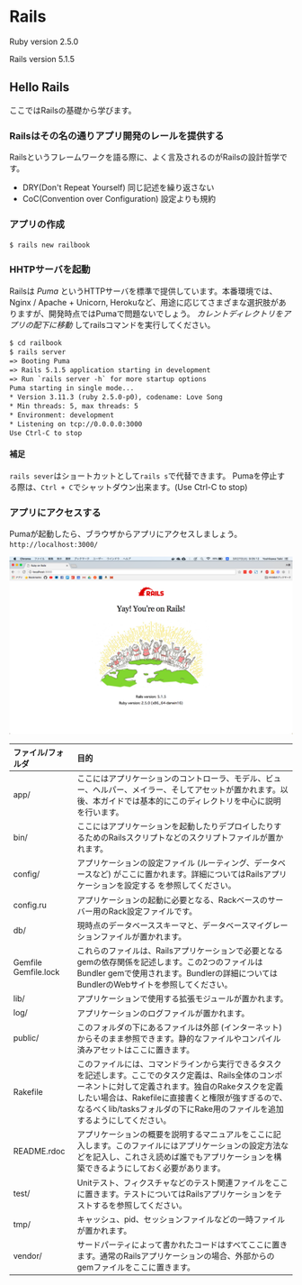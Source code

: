 # Rails
Ruby version 2.5.0

Rails version 5.1.5

## Hello Rails
ここではRailsの基礎から学びます。

### Railsはその名の通りアプリ開発のレールを提供する
Railsというフレームワークを語る際に、よく言及されるのがRailsの設計哲学です。
- DRY(Don't Repeat Yourself) 同じ記述を繰り返さない
- CoC(Convention over Configuration) 設定よりも規約

### アプリの作成
`$ rails new railbook`

### HHTPサーバを起動
Railsは *Puma* というHTTPサーバを標準で提供しています。本番環境では、Nginx / Apache + Unicorn, Herokuなど、用途に応じてさまざまな選択肢がありますが、開発時点ではPumaで問題ないでしょう。
*カレントディレクトリをアプリの配下に移動* してrailsコマンドを実行してください。
```
$ cd railbook
$ rails server
=> Booting Puma
=> Rails 5.1.5 application starting in development
=> Run `rails server -h` for more startup options
Puma starting in single mode...
* Version 3.11.3 (ruby 2.5.0-p0), codename: Love Song
* Min threads: 5, max threads: 5
* Environment: development
* Listening on tcp://0.0.0.0:3000
Use Ctrl-C to stop
```

#### 補足
`rails sever`はショートカットとして`rails s`で代替できます。
Pumaを停止する際は、`Ctrl + C`でシャットダウン出来ます。(Use Ctrl-C to stop)

### アプリにアクセスする
Pumaが起動したら、ブラウザからアプリにアクセスしましょう。  
`http://localhost:3000/`

![top](../img/top.png)

|ファイル/フォルダ	|目的|
|:-----------|:------------|
|app/	|ここにはアプリケーションのコントローラ、モデル、ビュー、ヘルパー、メイラー、そしてアセットが置かれます。以後、本ガイドでは基本的にこのディレクトリを中心に説明を行います。|
|bin/	|ここにはアプリケーションを起動したりデプロイしたりするためのRailsスクリプトなどのスクリプトファイルが置かれます。
|config/	|アプリケーションの設定ファイル (ルーティング、データベースなど) がここに置かれます。詳細についてはRailsアプリケーションを設定する を参照してください。
|config.ru	|アプリケーションの起動に必要となる、Rackベースのサーバー用のRack設定ファイルです。
|db/	|現時点のデータベーススキーマと、データベースマイグレーションファイルが置かれます。
|Gemfile Gemfile.lock	|これらのファイルは、Railsアプリケーションで必要となるgemの依存関係を記述します。この2つのファイルはBundler gemで使用されます。Bundlerの詳細についてはBundlerのWebサイトを参照してください。
|lib/	|アプリケーションで使用する拡張モジュールが置かれます。
|log/	|アプリケーションのログファイルが置かれます。
|public/	|このフォルダの下にあるファイルは外部 (インターネット) からそのまま参照できます。静的なファイルやコンパイル済みアセットはここに置きます。
|Rakefile	|このファイルには、コマンドラインから実行できるタスクを記述します。ここでのタスク定義は、Rails全体のコンポーネントに対して定義されます。独自のRakeタスクを定義したい場合は、Rakefileに直接書くと権限が強すぎるので、なるべくlib/tasksフォルダの下にRake用のファイルを追加するようにしてください。
|README.rdoc	|アプリケーションの概要を説明するマニュアルをここに記入します。このファイルにはアプリケーションの設定方法などを記入し、これさえ読めば誰でもアプリケーションを構築できるようにしておく必要があります。
|test/	|Unitテスト、フィクスチャなどのテスト関連ファイルをここに置きます。テストについてはRailsアプリケーションをテストするを参照してください。
|tmp/	|キャッシュ、pid、セッションファイルなどの一時ファイルが置かれます。
|vendor/	|サードパーティによって書かれたコードはすべてここに置きます。通常のRailsアプリケーションの場合、外部からのgemファイルをここに置きます。